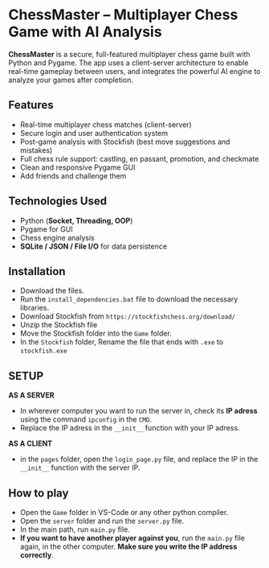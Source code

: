# ChessMaster – Multiplayer Chess Game with AI Analysis

**ChessMaster** is a secure, full-featured multiplayer chess game built with Python and Pygame. The app uses a client-server architecture to enable real-time gameplay between users, and integrates the powerful AI engine to analyze your games after completion.

##  Features

-  Real-time multiplayer chess matches (client-server)
-  Secure login and user authentication system
-  Post-game analysis with Stockfish (best move suggestions and mistakes)
-  Full chess rule support: castling, en passant, promotion, and checkmate
-  Clean and responsive Pygame GUI
-  Add friends and challenge them

## Technologies Used

- Python (**Socket, Threading, OOP**)
- Pygame for GUI
- Chess engine analysis
- **SQLite / JSON / File I/O** for data persistence


## Installation

- Download the files.
- Run the `install_dependencies.bat` file to download the necessary libraries.
- Download Stockfish from `https://stockfishchess.org/download/`
- Unzip the Stockfish file
- Move the Stockfish folder into the `Game` folder.
- In the `Stockfish` folder, Rename the file that ends with `.exe` to `stockfish.exe`

## SETUP
  **AS A SERVER** 
  - In wherever computer you want to run the server in, check its **IP adress** using the command `ipconfig` in the `CMD`.
  - Replace the IP adress in the `__init__` function with your IP adress.

  **AS A CLIENT**
  - in the `pages` folder, open the `login_page.py` file, and replace the IP in the `__init__` function with the server IP.


## How to play
- Open the `Game` folder in VS-Code or any other python compiler.
- Open the `server` folder and run the `server.py` file.
- In the main path, run `main.py` file.
- **If you want to have another player against you**, run the `main.py` file again, in the other computer. **Make sure you write the IP address correctly**.




